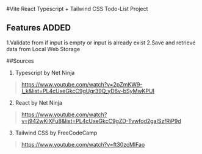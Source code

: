 #Vite React Typescript + Tailwind CSS Todo-List Project
## Features ADDED
1.Validate from if input is empty or input is already exist
2.Save and retrieve data from Local Web Storage 


##Sources
1. Typescript by Net Ninja
>https://www.youtube.com/watch?v=2pZmKW9-I_k&list=PL4cUxeGkcC9gUgr39Q_yD6v-bSyMwKPUI
2. React by Net Ninja
>https://www.youtube.com/watch?v=j942wKiXFu8&list=PL4cUxeGkcC9gZD-Tvwfod2gaISzfRiP9d
3. Tailwind CSS by FreeCodeCamp
>https://www.youtube.com/watch?v=ft30zcMlFao
